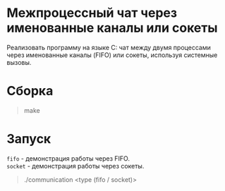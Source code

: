 # Межпроцессный чат через именованные каналы или сокеты
Реализовать программу на языке C: чат между двумя процессами через именованные каналы (FIFO) или сокеты, используя системные вызовы.

# Сборка
> make

# Запуск
`fifo` - демонстрация работы через FIFO. </br>
`socket` - демонстрация работы через сокеты.
> ./communication <type (fifo / socket)>
